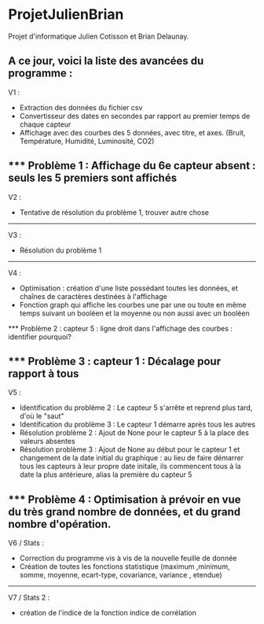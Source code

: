 # ProjetJulienBrian

Projet d'informatique Julien Cotisson et Brian Delaunay.

A ce jour, voici la liste des avancées du programme :
----------------------------------------------------------------------------------------------------------
V1 : 
 - Extraction des données du fichier csv
 - Convertisseur des dates en secondes par rapport au premier temps de chaque capteur
 - Affichage avec des courbes des 5 données, avec titre, et axes. (Bruit, Température, Humidité, Luminosité, CO2)
 
 *** Problème 1 : Affichage du 6e capteur absent : seuls les 5 premiers sont affichés
----------------------------------------------------------------------------------------------------------
V2 : 
 - Tentative de résolution du problème 1, trouver autre chose
----------------------------------------------------------------------------------------------------------
V3 : 
 - Résolution du problème 1 
----------------------------------------------------------------------------------------------------------
V4 :
 - Optimisation : création d'une liste possédant toutes les données, et chaînes de caractères destinées à l'affichage
 - Fonction graph qui affiche les courbes une par une ou toute en même temps suivant un booléen et la moyenne ou non aussi avec un booléen
 
 
 *** Problème 2 : capteur 5 : ligne droit dans l'affichage des courbes : identifier pourquoi?

 *** Problème 3 : capteur 1 : Décalage pour rapport à tous
----------------------------------------------------------------------------------------------------------
V5 : 
 - Identification du problème 2 : Le capteur 5 s'arrête et reprend plus tard, d'où le "saut"
 - Identification du problème 3 : Le capteur 1 démarre après tous les autres
 - Résolution problème 2 : Ajout de None pour le capteur 5 à la place des valeurs absentes
 - Résolution problème 3 : Ajout de None au début pour le capteur 1 et changement de la date initial du graphique : au lieu de faire démarrer tous les capteurs à leur propre date initale, ils commencent tous à la date la plus antérieure, alias la première du capteur 5
 
 *** Problème 4 : Optimisation à prévoir en vue du très grand nombre de données, et du grand nombre d'opération.
----------------------------------------------------------------------------------------------------------
V6 / Stats :
 - Correction du programme vis à vis de la nouvelle feuille de donnée
 - Création de toutes les fonctions statistique (maximum ,minimum,  somme, moyenne, ecart-type, covariance, variance , etendue)
----------------------------------------------------------------------------------------------------------
V7 / Stats 2 : 
 - création de l'indice de la fonction indice de corrélation 

 
 
 
 
 
 

